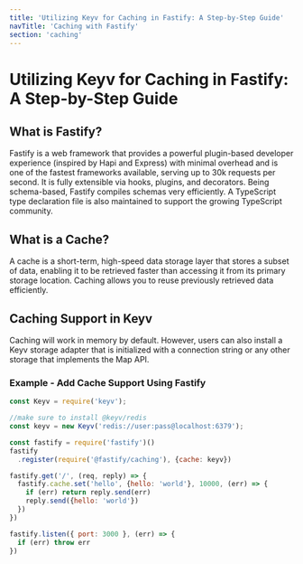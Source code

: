 ```yaml
---
title: 'Utilizing Keyv for Caching in Fastify: A Step-by-Step Guide'
navTitle: 'Caching with Fastify'
section: 'caching'
---
```


# Utilizing Keyv for Caching in Fastify: A Step-by-Step Guide

## What is Fastify?
Fastify is a web framework that provides a powerful plugin-based developer experience (inspired by Hapi and Express) with minimal overhead and is one of the fastest frameworks available, serving up to 30k requests per second. It is fully extensible via hooks, plugins, and decorators. Being schema-based, Fastify compiles schemas very efficiently. A TypeScript type declaration file is also maintained to support the growing TypeScript community.

## What is a Cache?
A cache is a short-term, high-speed data storage layer that stores a subset of data, enabling it to be retrieved faster than accessing it from its primary storage location. Caching allows you to reuse previously retrieved data efficiently.

## Caching Support in Keyv
Caching will work in memory by default. However, users can also install a Keyv storage adapter that is initialized with a connection string or any other storage that implements the Map API.

### Example - Add Cache Support Using Fastify

```js
const Keyv = require('keyv');

//make sure to install @keyv/redis
const keyv = new Keyv('redis://user:pass@localhost:6379');

const fastify = require('fastify')()
fastify
  .register(require('@fastify/caching'), {cache: keyv})

fastify.get('/', (req, reply) => {
  fastify.cache.set('hello', {hello: 'world'}, 10000, (err) => {
    if (err) return reply.send(err)
    reply.send({hello: 'world'})
  })
})

fastify.listen({ port: 3000 }, (err) => {
  if (err) throw err
})

```